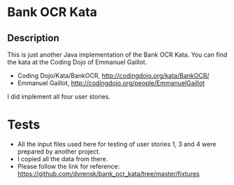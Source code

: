 # Bank OCR Kata
## Description
This is just another Java implementation of the Bank OCR Kata. You can find the kata at the Coding Dojo of Emmanuel Gaillot.

* Coding Dojo/Kata/BankOCR, http://codingdojo.org/kata/BankOCR/
* Emmanuel Gaillot, http://codingdojo.org/people/EmmanuelGaillot

I did implement all four user stories.
# Tests
* All the input files used here for testing of user stories 1, 3 and 4 were prepared by another project.
* I copied all the data from there.
* Please follow the link for reference: https://github.com/dvrensk/bank_ocr_kata/tree/master/fixtures
